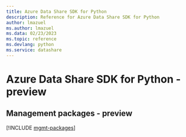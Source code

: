 ```yaml
---
title: Azure Data Share SDK for Python
description: Reference for Azure Data Share SDK for Python
author: lmazuel
ms.author: lmazuel
ms.data: 02/23/2023
ms.topic: reference
ms.devlang: python
ms.service: datashare
---
```

# Azure Data Share SDK for Python - preview

## Management packages - preview
[!INCLUDE [mgmt-packages](data-share-mgmt-index.md)]
